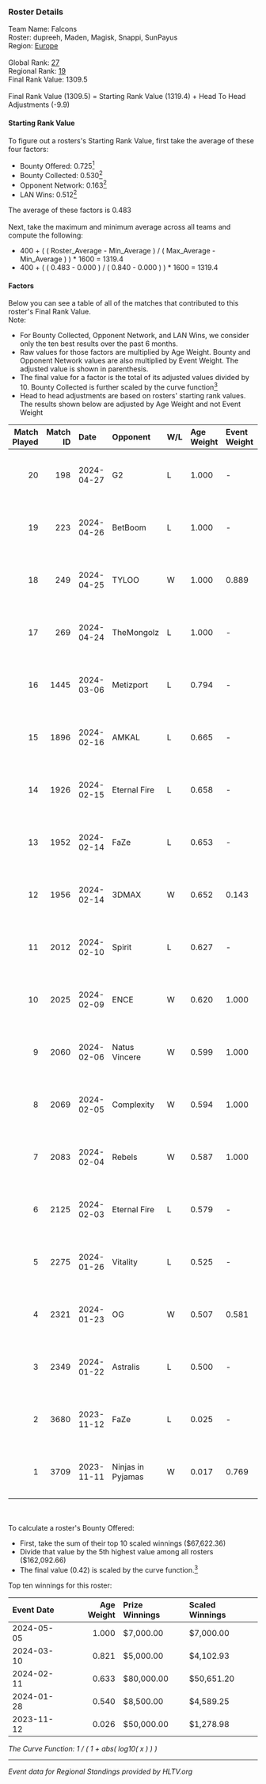 ### Roster Details<br />
Team Name: Falcons<br />
Roster: dupreeh, Maden, Magisk, Snappi, SunPayus<br />
Region: [Europe]( ../standings_europe.md)<br />
<br />
Global Rank: [27](../standings_global.md)<br />
Regional Rank: [19]( ../standings_europe.md)<br />
Final Rank Value:  1309.5<br />
<br />
Final Rank Value (1309.5) = Starting Rank Value (1319.4) + Head To Head Adjustments (-9.9)<br />

#### Starting Rank Value<br />
To figure out a rosters's Starting Rank Value, first take the average of these four factors:<br />
- Bounty Offered: 0.725[<sup>1</sup>](#table2)
- Bounty Collected: 0.530[<sup>2</sup>](#table1)
- Opponent Network: 0.163[<sup>2</sup>](#table1)
- LAN Wins: 0.512[<sup>2</sup>](#table1)

The average of these factors is 0.483<br />
<br />
Next, take the maximum and minimum average across all teams and compute the following:<br />
- 400 + ( ( Roster_Average - Min_Average ) / ( Max_Average - Min_Average ) ) * 1600 = 1319.4
- 400 + ( ( 0.483 - 0.000 ) / ( 0.840 - 0.000 ) ) * 1600 = 1319.4


#### Factors<br />
Below you can see a table of all of the matches that contributed to this roster's Final Rank Value.<br />
Note:<br />

- For Bounty Collected, Opponent Network, and LAN Wins, we consider only the ten best results over the past 6 months.
- Raw values for those factors are multiplied by Age Weight. Bounty and Opponent Network values are also multiplied by Event Weight. The adjusted value is shown in parenthesis.
- The final value for a factor is the total of its adjusted values divided by 10. Bounty Collected is further scaled by the curve function[<sup>3</sup>](#curveFunction)
- Head to head adjustments are based on rosters' starting rank values. The results shown below are adjusted by Age Weight and not Event Weight
<span id="table1"></span><br />


| Match Played | Match ID | Date       | Opponent          | W/L | Age Weight | Event Weight | Bounty Collected | Opponent Network | LAN Wins  | H2H Adj. | Roster                                   |
| -: | -: | :- | :- | :- | :- | :- | :- | :- | :- | -: | :- |
|           20 |      198 | 2024-04-27 | G2                | L   | 1.000      | -            | -                | -                | -         |    -2.33 | dupreeh, Maden, Magisk, Snappi, SunPayus |
|           19 |      223 | 2024-04-26 | BetBoom           | L   | 1.000      | -            | -                | -                | -         |   -14.29 | dupreeh, Maden, Magisk, Snappi, SunPayus |
|           18 |      249 | 2024-04-25 | TYLOO             | W   | 1.000      | 0.889        | 0.093 (0.083)    | 0.436 (0.387)    | 1 (1.000) |     3.18 | dupreeh, Maden, Magisk, Snappi, SunPayus |
|           17 |      269 | 2024-04-24 | TheMongolz        | L   | 1.000      | -            | -                | -                | -         |   -12.26 | dupreeh, Maden, Magisk, Snappi, SunPayus |
|           16 |     1445 | 2024-03-06 | Metizport         | L   | 0.794      | -            | -                | -                | -         |   -21.09 | Maden, Magisk, s1mple, Snappi, SunPayus  |
|           15 |     1896 | 2024-02-16 | AMKAL             | L   | 0.665      | -            | -                | -                | -         |   -15.37 | BOROS, Maden, Magisk, Snappi, SunPayus   |
|           14 |     1926 | 2024-02-15 | Eternal Fire      | L   | 0.658      | -            | -                | -                | -         |    -2.90 | BOROS, Maden, Magisk, Snappi, SunPayus   |
|           13 |     1952 | 2024-02-14 | FaZe              | L   | 0.653      | -            | -                | -                | -         |    -0.69 | BOROS, Maden, Magisk, Snappi, SunPayus   |
|           12 |     1956 | 2024-02-14 | 3DMAX             | W   | 0.652      | 0.143        | 0.055 (0.005)    | 0.810 (0.075)    | 1 (0.652) |     4.80 | BOROS, Maden, Magisk, Snappi, SunPayus   |
|           11 |     2012 | 2024-02-10 | Spirit            | L   | 0.627      | -            | -                | -                | -         |    -1.50 | BOROS, Maden, Magisk, Snappi, SunPayus   |
|           10 |     2025 | 2024-02-09 | ENCE              | W   | 0.620      | 1.000        | 0.360 (0.223)    | 0.450 (0.279)    | 1 (0.620) |    13.25 | BOROS, Maden, Magisk, Snappi, SunPayus   |
|            9 |     2060 | 2024-02-06 | Natus Vincere     | W   | 0.599      | 1.000        | 1.000 (0.599)    | 0.509 (0.305)    | 1 (0.599) |    18.31 | BOROS, Maden, Magisk, Snappi, SunPayus   |
|            8 |     2069 | 2024-02-05 | Complexity        | W   | 0.594      | 1.000        | 0.262 (0.156)    | 0.374 (0.222)    | 1 (0.594) |    14.58 | BOROS, Maden, Magisk, Snappi, SunPayus   |
|            7 |     2083 | 2024-02-04 | Rebels            | W   | 0.587      | 1.000        | 0.111 (0.065)    | 0.375 (0.220)    | 1 (0.587) |     4.22 | BOROS, Maden, Magisk, Snappi, SunPayus   |
|            6 |     2125 | 2024-02-03 | Eternal Fire      | L   | 0.579      | -            | -                | -                | -         |    -1.89 | BOROS, Maden, Magisk, Snappi, SunPayus   |
|            5 |     2275 | 2024-01-26 | Vitality          | L   | 0.525      | -            | -                | -                | -         |    -0.71 | BOROS, Maden, Magisk, Snappi, SunPayus   |
|            4 |     2321 | 2024-01-23 | OG                | W   | 0.507      | 0.581        | 0.580 (0.171)    | 0.490 (0.144)    | 1 (0.507) |     8.04 | BOROS, Maden, Magisk, Snappi, SunPayus   |
|            3 |     2349 | 2024-01-22 | Astralis          | L   | 0.500      | -            | -                | -                | -         |    -3.26 | BOROS, Maden, Magisk, Snappi, SunPayus   |
|            2 |     3680 | 2023-11-12 | FaZe              | L   | 0.025      | -            | -                | -                | -         |    -0.02 | Maden, NertZ, Snappi, SunPayus, VLDN     |
|            1 |     3709 | 2023-11-11 | Ninjas in Pyjamas | W   | 0.017      | 0.769        | 0.045 (0.001)    | 0.049 (0.001)    | 1 (0.017) |     0.03 | es3tag, headtr1ck, k0nfig, maxster, REZ  |

<br />
<span id="table2"></span><br />
To calculate a roster's Bounty Offered:<br />

- First, take the sum of their top 10 scaled winnings ($67,622.36)
- Divide that value by the 5th highest value among all rosters ($162,092.66)
- The final value (0.42) is scaled by the curve function.[<sup>3</sup>](#curveFunction)

Top ten winnings for this roster:<br />

| Event Date | Age Weight | Prize Winnings | Scaled Winnings |
| :- | -: | :- | :- |
| 2024-05-05 |      1.000 | $7,000.00      | $7,000.00       |
| 2024-03-10 |      0.821 | $5,000.00      | $4,102.93       |
| 2024-02-11 |      0.633 | $80,000.00     | $50,651.20      |
| 2024-01-28 |      0.540 | $8,500.00      | $4,589.25       |
| 2023-11-12 |      0.026 | $50,000.00     | $1,278.98       |


<span id="curveFunction"></span>_The Curve Function: 1 / ( 1 + abs( log10( x ) ) )_<br />

---
_Event data for Regional Standings provided by HLTV.org_<br />
